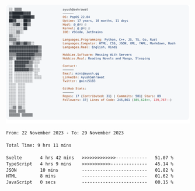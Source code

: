 <a href="https://github.com/AyushSehrawat/AyushSehrawat">
  <picture>
    <source media="(prefers-color-scheme: dark)" srcset="https://raw.githubusercontent.com/AyushSehrawat/AyushSehrawat/main/dark_mode.svg">
    <img alt="Andrew Grant's GitHub Profile README" src="https://raw.githubusercontent.com/AyushSehrawat/AyushSehrawat/main/light_mode.svg">
  </picture>
</a>

<!--START_SECTION:waka-->

```txt
From: 22 November 2023 - To: 29 November 2023

Total Time: 9 hrs 11 mins

Svelte       4 hrs 42 mins   >>>>>>>>>>>>>------------   51.07 %
TypeScript   4 hrs 9 mins    >>>>>>>>>>>--------------   45.14 %
JSON         10 mins         -------------------------   01.82 %
HTML         8 mins          -------------------------   01.62 %
JavaScript   0 secs          -------------------------   00.15 %
```

<!--END_SECTION:waka-->
